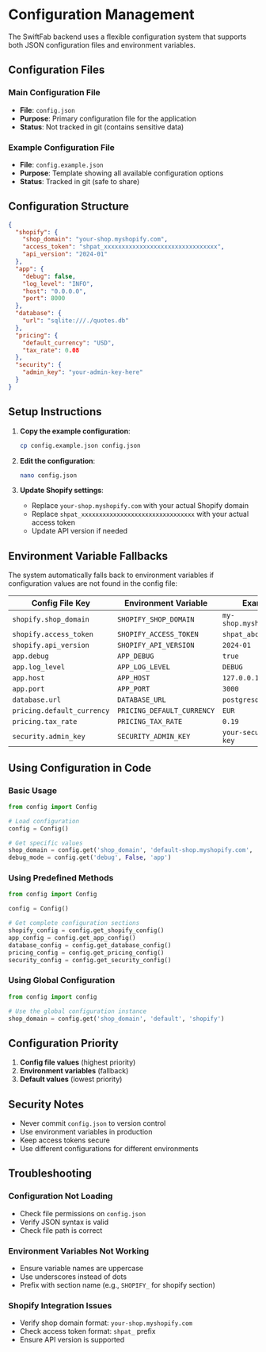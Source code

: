 # Configuration Management

The SwiftFab backend uses a flexible configuration system that supports both JSON configuration files and environment variables.

## Configuration Files

### Main Configuration File
- **File**: `config.json`
- **Purpose**: Primary configuration file for the application
- **Status**: Not tracked in git (contains sensitive data)

### Example Configuration File
- **File**: `config.example.json`
- **Purpose**: Template showing all available configuration options
- **Status**: Tracked in git (safe to share)

## Configuration Structure

```json
{
  "shopify": {
    "shop_domain": "your-shop.myshopify.com",
    "access_token": "shpat_xxxxxxxxxxxxxxxxxxxxxxxxxxxxxxxx",
    "api_version": "2024-01"
  },
  "app": {
    "debug": false,
    "log_level": "INFO",
    "host": "0.0.0.0",
    "port": 8000
  },
  "database": {
    "url": "sqlite:///./quotes.db"
  },
  "pricing": {
    "default_currency": "USD",
    "tax_rate": 0.08
  },
  "security": {
    "admin_key": "your-admin-key-here"
  }
}
```

## Setup Instructions

1. **Copy the example configuration**:
   ```bash
   cp config.example.json config.json
   ```

2. **Edit the configuration**:
   ```bash
   nano config.json
   ```

3. **Update Shopify settings**:
   - Replace `your-shop.myshopify.com` with your actual Shopify domain
   - Replace `shpat_xxxxxxxxxxxxxxxxxxxxxxxxxxxxxxxx` with your actual access token
   - Update API version if needed

## Environment Variable Fallbacks

The system automatically falls back to environment variables if configuration values are not found in the config file:

| Config File Key | Environment Variable | Example |
|----------------|---------------------|---------|
| `shopify.shop_domain` | `SHOPIFY_SHOP_DOMAIN` | `my-shop.myshopify.com` |
| `shopify.access_token` | `SHOPIFY_ACCESS_TOKEN` | `shpat_abc123...` |
| `shopify.api_version` | `SHOPIFY_API_VERSION` | `2024-01` |
| `app.debug` | `APP_DEBUG` | `true` |
| `app.log_level` | `APP_LOG_LEVEL` | `DEBUG` |
| `app.host` | `APP_HOST` | `127.0.0.1` |
| `app.port` | `APP_PORT` | `3000` |
| `database.url` | `DATABASE_URL` | `postgresql://...` |
| `pricing.default_currency` | `PRICING_DEFAULT_CURRENCY` | `EUR` |
| `pricing.tax_rate` | `PRICING_TAX_RATE` | `0.19` |
| `security.admin_key` | `SECURITY_ADMIN_KEY` | `your-secure-admin-key` |

## Using Configuration in Code

### Basic Usage
```python
from config import Config

# Load configuration
config = Config()

# Get specific values
shop_domain = config.get('shop_domain', 'default-shop.myshopify.com', 'shopify')
debug_mode = config.get('debug', False, 'app')
```

### Using Predefined Methods
```python
from config import Config

config = Config()

# Get complete configuration sections
shopify_config = config.get_shopify_config()
app_config = config.get_app_config()
database_config = config.get_database_config()
pricing_config = config.get_pricing_config()
security_config = config.get_security_config()
```

### Using Global Configuration
```python
from config import config

# Use the global configuration instance
shop_domain = config.get('shop_domain', 'default', 'shopify')
```

## Configuration Priority

1. **Config file values** (highest priority)
2. **Environment variables** (fallback)
3. **Default values** (lowest priority)

## Security Notes

- Never commit `config.json` to version control
- Use environment variables in production
- Keep access tokens secure
- Use different configurations for different environments

## Troubleshooting

### Configuration Not Loading
- Check file permissions on `config.json`
- Verify JSON syntax is valid
- Check file path is correct

### Environment Variables Not Working
- Ensure variable names are uppercase
- Use underscores instead of dots
- Prefix with section name (e.g., `SHOPIFY_` for shopify section)

### Shopify Integration Issues
- Verify shop domain format: `your-shop.myshopify.com`
- Check access token format: `shpat_` prefix
- Ensure API version is supported
